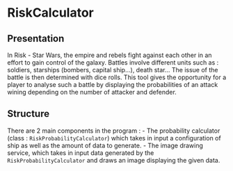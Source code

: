 # RiskCalculator

## Presentation

In Risk - Star Wars, the empire and rebels fight against each other in an effort to gain control of the galaxy. Battles involve different units such as : soldiers, starships (bombers, capital ship...), death star... The issue of the battle is then determined with dice rolls. This tool gives the opportunity for a player to analyse such a battle by displaying the probabilities of an attack wining depending on the number of attacker and defender.

## Structure

There are 2 main components in the program : 
    - The probability calculator (class : `RiskProbabilityCalculator`) which takes in input a configuration of ship as well as the amount of data to generate.
    - The image drawing service, which takes in input data generated by the `RiskProbabilityCalculator` and draws an image displaying the given data.
